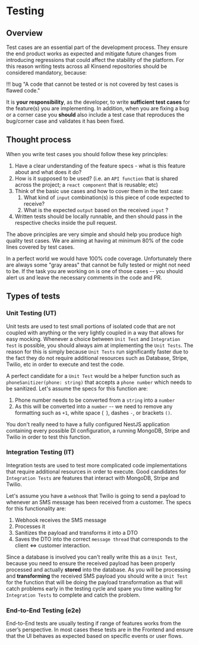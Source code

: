 # Testing

## Overview

Test cases are an essential part of the development process. They ensure the end product works as expected and 
mitigate future changes from introducing regressions that could affect the stability of the platform. For this reason 
writing tests across all Kinsend repositories should be considered mandatory, because:

!!! bug "A code that cannot be tested or is not covered by test cases is flawed code."

It is  **your responsibility**, as the developer, to write **sufficient test cases** for the feature(s) you are implementing. 
In addition, when you are fixing a bug or a corner case you **should** also include a test case that reproduces
the bug/corner case and validates it has been fixed.

## Thought process

When you write test cases you should follow these key principles:

1. Have a clear understanding of the feature specs - what is this feature about and what does it do?
2. How is it supposed to be used? (i.e. an  `API function` that is shared across the project; a `react component` that is reusable; etc)
3. Think of the basic use cases and how to cover them in the test case:
   1. What kind of `input` combination(s) is this piece of code expected to receive? 
   2. What is the expected `output` based on the received `input` ?
4. Written tests should be locally runnable, and then should pass in the respective checks inside the pull request.

The above principles are very simple and should help you produce high quality test cases.
We are aiming at having at minimum 80% of the code lines covered by test cases.

In a perfect world we would have 100% code coverage. Unfortunately there are always some "gray areas" that cannot be 
fully tested or might not need to be. If the task you are working on is one of those cases -- you should
alert us and leave the necessary comments in the code and PR.

## Types of tests

### Unit Testing (UT)

Unit tests are used to test small portions of isolated code that are not coupled with anything or the very lightly 
coupled in a way that allows for easy mocking. Whenever a choice between `Unit Test` and  `Integration Test` is possible, 
you should always aim at implementing the `Unit Tests`. The reason for this is simply because `Unit Tests` run significantly
faster due to the fact they do not require additional resources such as Database, Stripe, Twilio, etc in order to 
execute and test the code. 

A perfect candidate for a `Unit Test` would be a helper function such as `phoneSanitizer(phone: string)` that 
accepts a `phone number` which needs to be sanitized. Let's assume the specs for this function are:

1. Phone number needs to be converted from a `string` into a `number`
2. As this will be converted into a `number` -- we need to remove any formatting such as `+1`, white space (` `), 
   dashes `-`, or brackets `()`. 

You don't really need to have a fully configured NestJS application containing every possible DI configuration, 
a running MongoDB, Stripe and Twilio in order to test this function. 

### Integration Testing (IT)

Integration tests are used to test more complicated code implementations that require additional resources in order
to execute. Good candidates for `Integration Tests` are features that interact with MongoDB, Stripe and Twilio.

Let's assume you have a `webhook` that Twilio is going to send a payload to whenever an SMS message has been received 
from a customer. The specs for this functionality are:

1. Webhook receives the SMS message
2. Processes it
3. Sanitizes the payload and transforms it into a DTO
4. Saves the DTO into the correct `message thread` that corresponds to the client <=> customer interaction. 

Since a database is involved you can't really write this as a `Unit Test`, because you need to ensure the 
received payload has been properly processed and actually **stored** into the database. As you will be processing 
and **transforming** the received SMS payload you should write a `Unit Test` for the function that will be doing the 
payload transformation as that will catch problems early in the testing cycle and spare you time waiting for `Integration Tests` 
to complete and catch the problem.

### End-to-End Testing (e2e)

End-to-End tests are usually testing if range of features works from the user’s perspective.
In most cases these tests are in the Frontend and ensure that the UI behaves as expected based on specific events
or user flows. 

